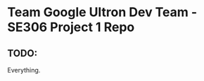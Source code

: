 Team Google Ultron Dev Team -  SE306 Project 1 Repo
====================================================

## TODO:
Everything.
